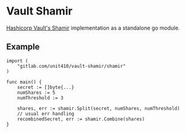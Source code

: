 # Vault Shamir

[Hashicorp Vault's Shamir](https://github.com/hashicorp/vault/tree/master/shamir) implementation as a standalone go module.

## Example

```golang
import (
    "gitlab.com/unit410/vault-shamir/shamir"
)

func main() {
    secret := []byte{...}
    numShares := 5
    numThreshold := 3

    shares, err := shamir.Split(secret, numShares, numThreshold)
    // usual err handling
    recombinedSecret, err := shamir.Combine(shares)
}
```
